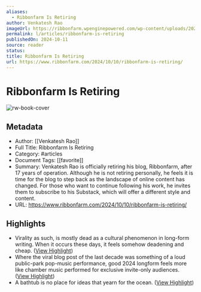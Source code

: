 ```yaml
---
aliases:
  - Ribbonfarm Is Retiring
author: Venkatesh Rao
imageUrl: https://ribbonfarm.wpenginepowered.com/wp-content/uploads/2022/02/cropped-rfsquare-270x270.png
permalink: l/articles/ribbonfarm-is-retiring
publishedOn: 2024-10-11
source: reader
status: 
title: Ribbonfarm Is Retiring
url: https://www.ribbonfarm.com/2024/10/10/ribbonfarm-is-retiring/
---
```

# Ribbonfarm Is Retiring

![rw-book-cover](https://ribbonfarm.wpenginepowered.com/wp-content/uploads/2022/02/cropped-rfsquare-270x270.png)

## Metadata

- Author: [[Venkatesh Rao]]
- Full Title: Ribbonfarm Is Retiring
- Category: #articles
- Document Tags: [[favorite]]
- Summary: Venkatesh Rao is officially retiring his blog, Ribbonfarm, after 17 years of operation. Although he is not retiring personally, he feels it is time for the blog to step back as the landscape of online content has changed. For those who want to continue following his work, he invites them to subscribe to his Substack, which will offer a different style and content.
- URL: https://www.ribbonfarm.com/2024/10/10/ribbonfarm-is-retiring/

## Highlights

- Virality as such, is mostly dead as a cultural phenomenon in long-form writing. When it occurs these days, it feels somehow deadening and cheap. ([View Highlight](https://read.readwise.io/read/01ja51w7jsb8nhbzvze04p9gcg))
- Where the viral blog post of the last decade was something of a loud public-park pop-music performance, good 2024 longform feels more like chamber music performed for exclusive invite-only audiences. ([View Highlight](https://read.readwise.io/read/01ja51wrndfc29sps276aw2786))
- A bathtub is no place for ideas that yearn for the ocean. ([View Highlight](https://read.readwise.io/read/01ja525kg2adeeh2gqkdpayeh1))
